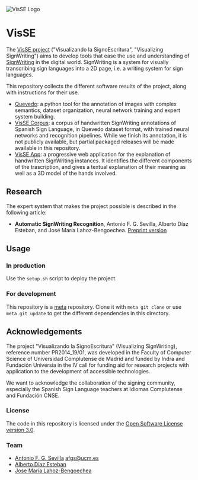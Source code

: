 ![VisSE Logo](https://www.ucm.es/visse/file/logo_visse_color/?ver)

# VisSE

The [VisSE project](https://www.ucm.es/visse) ("Visualizando la SignoEscritura",
"Visualizing SignWriting") aims to develop tools that ease the use and
understanding of [SignWriting](https://signwriting.org/) in the digital world.
SignWriting is a system for visually transcribing sign languages into a 2D page,
i.e. a writing system for sign languages.

This repository collects the different software results of the project, along
with instructions for their use.

- [Quevedo](https://github.com/agarsev/quevedo): a python tool for the
    annotation of images with complex semantics, dataset organization, neural
    network training and expert system building.
- [VisSE Corpus](https://github.com/agarsev/visse-corpus): a corpus of handwritten
    SignWriting annotations of Spanish Sign Language, in Quevedo dataset format,
    with trained neural networks and recognition pipelines. While we finish its
    annotation, it is not publicly available, but partial packaged releases will
    be made available in this repository.
- [VisSE App](https://github.com/agarsev/visse-app): a progressive web application for
    the explanation of handwritten SignWriting instances. It identifies the
    different components of the trascription, and gives a textual explanation of
    their meaning as well as a 3D model of the hands involved.

## Research

The expert system that makes the project possible is described in the following
article:

- **Automatic SignWriting Recognition**, Antonio F. G. Sevilla, Alberto Díaz
  Esteban, and José María Lahoz-Bengoechea. [Preprint version](https://eprints.ucm.es/id/eprint/69235/)

## Usage

### In production

Use the `setup.sh` script to deploy the project.

### For development

This repository is a [meta](https://github.com/mateodelnorte/meta) repository.
Clone it with `meta git clone` or use `meta git update` to get the different
dependencies in this directory.

## Acknowledgements

The project "Visualizando la SignoEscritura" (Visualizing SignWriting),
reference number PR2014_19/01, was developed in the Faculty of Computer Science
of Universidad Complutense de Madrid and funded by Indra and Fundación Universia
in the IV call for funding aid for research projects with application to the
development of accessible technologies.

We want to acknowledge the collaboration of the signing community, especially
the Spanish Sign Language teachers at Idiomas Complutense and Fundación CNSE.

### License

The code in this repository is licensed under the [Open Software License version
3.0](https://opensource.org/licenses/OSL-3.0).

### Team

- [Antonio F. G. Sevilla](https://github.com/agarsev) <afgs@ucm.es>
- [Alberto Díaz Esteban](https://www.ucm.es/directorio?id=20069)
- [Jose María Lahoz-Bengoechea](https://ucm.es/lengespyteoliter/cv-lahoz-bengoechea-jose-maria)

